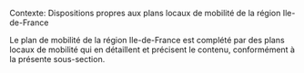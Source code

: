 Contexte: Dispositions propres aux   plans locaux de mobilité de la région Ile-de-France

Le plan de mobilité de la région Ile-de-France est complété par des plans locaux de mobilité qui en détaillent et précisent le contenu, conformément à la présente sous-section.